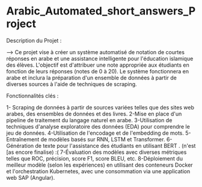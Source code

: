 # Arabic_Automated_short_answers_Project

Description du Projet :

--> Ce projet vise à créer un système automatisé de notation de courtes réponses en arabe et une assistance intelligente pour l'éducation islamique des élèves. L'objectif est d'attribuer une note appropriée aux étudiants en fonction de leurs réponses (notes de 0 à 20). Le système fonctionnera en arabe et inclura la préparation d'un ensemble de données à partir de diverses sources à l'aide de techniques de scraping.

Fonctionnalités clés :

1- Scraping de données à partir de sources variées telles que des sites web arabes, des ensembles de données et des livres. 
2-Mise en place d'un pipeline de traitement du langage naturel en arabe. 
3-Utilisation de techniques d'analyse exploratoire des données (EDA) pour comprendre le jeu de données. 
4-Utilisation de l'encodage et de l'embedding de mots. 
5-Entraînement de modèles basés sur RNN, LSTM et Transformer. 
6-Génération de texte pour l'assistance des étudiants en utilisant BERT . (n'est [as encore finalise) :( 
7-Évaluation des modèles avec diverses métriques telles que ROC, précision, score F1, score BLEU, etc. 
8-Déploiement du meilleur modèle (selon les expériences) en utilisant des conteneurs Docker et l'orchestration Kubernetes, avec une consommation via une application web SAP (Angular).

